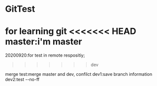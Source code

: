 # GitTest
for learning git
<<<<<<< HEAD
master:i'm master 
=======
20200920:for test in remote respositiy;
>>>>>>> dev

merge test:merge master and dev, confilct
dev1:save branch information
dev2:test --no-ff

